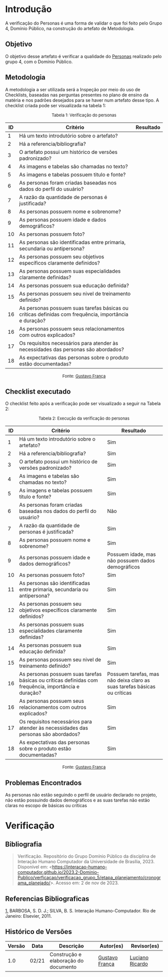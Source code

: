 # Introdução 

A verificação do Personas é uma forma de validar o que foi feito pelo Grupo 4, Domínio Público, na construção do artefato de Metodologia.

## Objetivo

O objetivo desse artefato é verificar a qualidade do [Personas](docs/analise_de_requisitos/personas.md) realizado pelo grupo 4, com o Domínio Público.

## Metodologia

A metodologia a ser utilizada será a Inspeção por meio do uso de Checklists, baseadas nas perguntas presentes no plano de ensino da matéria e nos padrões desejados para se haver num artefato desse tipo. A checklist criada pode ser visualizada na tabela 1:

<center>

<font size="2"><p style="text-align: center">Tabela 1: Verificação do personas</p></font>

| ID  | Critério                                                                                              | Resultado                                                                                             |
| --- | ----------------------------------------------------------------------------------------------------- | ----------------------------------------------------------------------------------------------------- |
| 1   | Há um texto introdutório sobre o artefato?                                                            |                                                                                                       |
| 2   | Há a referencia/bibliografia?                                                                         |                                                                                                       |
| 3   | O artefato possui um histórico de versões padronizado?                                                |                                                                                                       |
| 4   | As imagens e tabelas são chamadas no texto?                                                           |                                                                                                       |
| 5   | As imagens e tabelas possuem titulo e fonte?                                                          |                                                                                                       |
| 6   | As personas foram criadas baseadas nos dados do perfil do usuário?                                    |                                                                                                       |
| 7   | A razão da quantidade de personas é justificada?                                                      |                                                                                                       |
| 8   | As personas possuem nome e sobrenome?                                                                 |                                                                                                       |
| 9   | As personas possuem idade e dados demográficos?                                                       |                                                                                                       |
| 10  | As personas possuem foto?                                                                             |                                                                                                       |
| 11  | As personas são identificadas entre primaria, secundaria ou antipersona?                              |                                                                                                       |
| 12  | As personas possuem seu objetivos específicos claramente definidos?                                   |                                                                                                       |
| 13  | As personas possuem suas especialidades claramente definidas?                                         |                                                                                                       |
| 14  | As personas possuem sua educação definida?                                                            |                                                                                                       |
| 15  | As personas possuem seu nivel de treinamento definido?                                                |                                                                                                       |
| 16  | As personas possuem suas tarefas básicas ou críticas definidas com frequência, importância e duração? |                                                                                                       |
| 16  | As personas possuem seus relacionamentos com outros explicados?                                       |                                                                                                       |
| 17  | Os requisitos necessários para atender às necessidades das personas são abordados?                    |                                                                                                       |
| 18  | As expectativas das personas sobre o produto estão documentadas?                                      |                                                                                                       |

<font size="2"><p style="text-align: center">Fonte: [Gustavo França](https://github.com/gustavofbs)  </p></font>

</center>

## Checklist executado

O checklist feito após a verificação pode ser visualizado a seguir na Tabela 2:

<center>

<font size="2"><p style="text-align: center">Tabela 2: Execução da verificação do personas</p></font>

| ID  | Critério                                                                                              | Resultado                                                                                             |
| --- | ----------------------------------------------------------------------------------------------------- | ----------------------------------------------------------------------------------------------------- |
| 1   | Há um texto introdutório sobre o artefato?                                                            |         Sim                                                                                           |
| 2   | Há a referencia/bibliografia?                                                                         |         Sim                                                                                           |
| 3   | O artefato possui um histórico de versões padronizado?                                                |         Sim                                                                                           |
| 4   | As imagens e tabelas são chamadas no texto?                                                           |         Sim                                                                                           |
| 5   | As imagens e tabelas possuem titulo e fonte?                                                          |         Sim                                                                                           |
| 6   | As personas foram criadas baseadas nos dados do perfil do usuário?                                    |         Não                                                                                           |
| 7   | A razão da quantidade de personas é justificada?                                                      |         Sim                                                                                           |
| 8   | As personas possuem nome e sobrenome?                                                                 |         Sim                                                                                           |
| 9   | As personas possuem idade e dados demográficos?                                                       |         Possuem idade, mas não possuem dados demográficos                                             |
| 10  | As personas possuem foto?                                                                             |         Sim                                                                                           |
| 11  | As personas são identificadas entre primaria, secundaria ou antipersona?                              |         Sim                                                                                           |
| 12  | As personas possuem seu objetivos específicos claramente definidos?                                   |         Sim                                                                                           |
| 13  | As personas possuem suas especialidades claramente definidas?                                         |         Sim                                                                                           |
| 14  | As personas possuem sua educação definida?                                                            |         Sim                                                                                           |
| 15  | As personas possuem seu nivel de treinamento definido?                                                |         Sim                                                                                           |
| 16  | As personas possuem suas tarefas básicas ou críticas definidas com frequência, importância e duração? |         Possuem tarefas, mas não deixa claro as suas tarefas básicas ou críticas                      |
| 16  | As personas possuem seus relacionamentos com outros explicados?                                       |         Sim                                                                                           |
| 17  | Os requisitos necessários para atender às necessidades das personas são abordados?                    |         Sim                                                                                           |
| 18  | As expectativas das personas sobre o produto estão documentadas?                                      |         Sim                                                                                           |


<font size="2"><p style="text-align: center">Fonte: [Gustavo França](https://github.com/gustavofbs)  </p></font>

</center>

## Problemas Encontrados

As personas não estão seguindo o perfil de usuário declarado no projeto, não estão possuindo dados demográficos e as suas tarefas não estão claras no escopo de básicas ou críticas

# Verificação


## Bibliografia 

> Verificação. Repositório do Grupo Domínio Público da disciplina de Interação Humano Computador da Universidade de Brasília, 2023. Disponível em: <<https://interacao-humano-computador.github.io/2023.2-Dominio-Publico/verficacao/verificacao_grupo_5/etapa_planejamento/cronograma_planejado/>>. Acesso em: 2 de nov de 2023.

## Referencias Bibliograficas

<a id="FRM3" href="#anchor_1">1.</a> BARBOSA, S. D. J.; SILVA, B. S. Interação Humano-Computador. Rio de Janeiro: Elsevier, 2011.

## Histórico de Versões

| Versão | Data       | Descrição                        | Autor(es)                                                                                  | Revisor(es)                                    |
| ------ | ---------- | -------------------------------- | ------------------------------------------------------------------------------------------ | ---------------------------------------------- |
| 1.0 | 02/21 | Construção e elaboração do documento  |[Gustavo França](https://github.com/gustavofbs)| [Luciano Ricardo](https://github.com/l-ricardo) |
